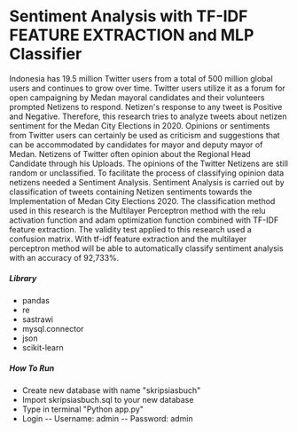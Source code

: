 # Sentiment Analysis with TF-IDF FEATURE EXTRACTION and MLP Classifier

Indonesia has 19.5 million Twitter users from a total of 500 million global users and continues to grow over time. Twitter users utilize it as a forum for open campaigning by Medan mayoral candidates and their volunteers prompted Netizens to respond. Netizen's response to any tweet is Positive and Negative. Therefore, this research tries to analyze tweets about netizen sentiment for the Medan City Elections in 2020. Opinions or sentiments from Twitter users can certainly be used as criticism and suggestions that can be accommodated by candidates for mayor and deputy mayor of Medan. Netizens of Twitter often opinion about the Regional Head Candidate through his Uploads. The opinions of the Twitter Netizens are still random or unclassified. To facilitate the process of classifying opinion data netizens needed a Sentiment Analysis. Sentiment Analysis is carried out by classification of tweets containing Netizen sentiments towards the Implementation of Medan City Elections 2020. The classification method used in this research is the Multilayer Perceptron method with the relu activation function and adam optimization function combined with TF-IDF feature extraction. The validity test applied to this research used a confusion matrix. With tf-idf feature extraction and the multilayer perceptron method will be able to automatically classify sentiment analysis with an accuracy of 92,733%.

##### Library
- pandas
- re
- sastrawi
- mysql.connector
- json
- scikit-learn

##### How To Run
- Create new database with name "skripsiasbuch"
- Import skripsiasbuch.sql to your new database
- Type in terminal "Python app.py"
- Login 
-- Username: admin
-- Password: admin


